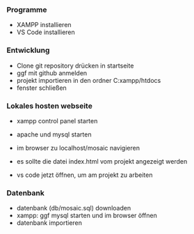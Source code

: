 
### Programme
- XAMPP installieren
- VS Code installieren

### Entwicklung
- Clone git repository drücken in startseite
- ggf mit github anmelden
- projekt importieren in den ordner C:xampp/htdocs
- fenster schließen

### Lokales hosten webseite
- xampp control panel starten
- apache und mysql starten
- im browser zu localhost/mosaic navigieren
- es sollte die datei index.html vom projekt angezeigt werden

- vs code jetzt öffnen, um am projekt zu arbeiten

### Datenbank
- datenbank (db/mosaic.sql) downloaden
- xampp: ggf mysql starten und im browser öffnen
- datenbank importieren
